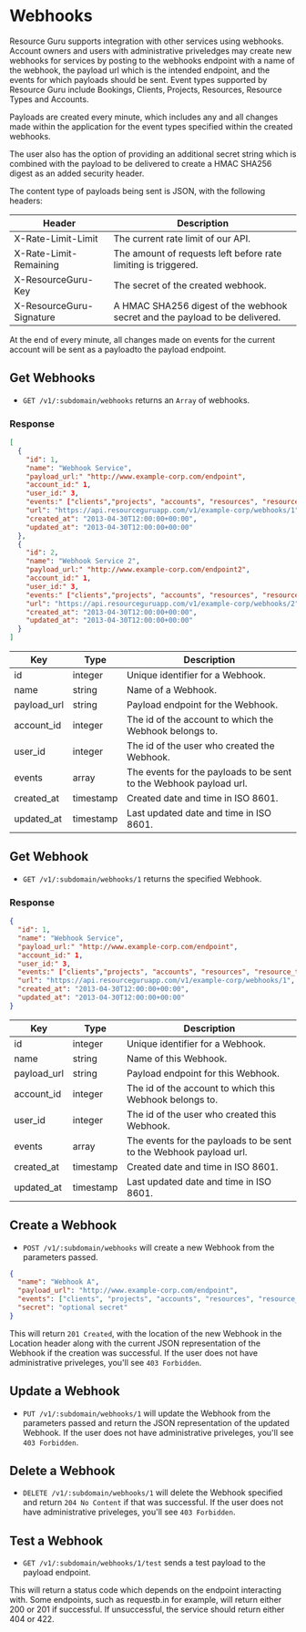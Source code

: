 # Webhooks

Resource Guru supports integration with other services using webhooks.
Account owners and users with administrative priveledges may create new webhooks
for services by posting to the webhooks endpoint with a name of the webhook,
the payload url which is the intended endpoint,
and the events for which payloads should be sent.
Event types supported by Resource Guru include Bookings, Clients, Projects,
Resources, Resource Types and Accounts.

Payloads are created every minute, which includes any and all changes made
within the application for the event types specified within the created
webhooks.

The user also has the option of providing an additional secret string
which is combined with the payload to be delivered to create
a HMAC SHA256 digest as an added security header.

The content type of payloads being sent is JSON, with the following headers:

Header | Description
--- | ---
X-Rate-Limit-Limit | The current rate limit of our API.
X-Rate-Limit-Remaining | The amount of requests left before rate limiting is triggered.
X-ResourceGuru-Key | The secret of the created webhook.
X-ResourceGuru-Signature | A HMAC SHA256 digest of the webhook secret and the payload to be delivered.

At the end of every minute, all changes made on events for the current account will
be sent as a payloadto the payload endpoint.

## Get Webhooks

* `GET /v1/:subdomain/webhooks` returns an `Array` of webhooks.

### Response

```json
[
  {
    "id": 1,
    "name": "Webhook Service",
    "payload_url:" "http://www.example-corp.com/endpoint",
    "account_id:" 1,
    "user_id:" 3,
    "events:" ["clients","projects", "accounts", "resources", "resource_types", "bookings"],
    "url": "https://api.resourceguruapp.com/v1/example-corp/webhooks/1",
    "created_at": "2013-04-30T12:00:00+00:00",
    "updated_at": "2013-04-30T12:00:00+00:00"
  },
  {
    "id": 2,
    "name": "Webhook Service 2",
    "payload_url:" "http://www.example-corp.com/endpoint2",
    "account_id:" 1,
    "user_id:" 3,
    "events:" ["clients","projects", "accounts", "resources", "resource_types", "bookings"],
    "url": "https://api.resourceguruapp.com/v1/example-corp/webhooks/2",
    "created_at": "2013-04-30T12:00:00+00:00",
    "updated_at": "2013-04-30T12:00:00+00:00"
  }
]
```

Key | Type | Description
--- | --- | ---
id | integer | Unique identifier for a Webhook.
name | string | Name of a Webhook.
payload_url | string | Payload endpoint for the Webhook.
account_id | integer | The id of the account to which the Webhook belongs to.
user_id | integer | The id of the user who created the Webhook.
events | array | The events for the payloads to be sent to the Webhook payload url.
created_at | timestamp | Created date and time in ISO 8601.
updated_at | timestamp | Last updated date and time in ISO 8601.

## Get Webhook

* `GET /v1/:subdomain/webhooks/1` returns the specified Webhook.

### Response

```json
{
  "id": 1,
  "name": "Webhook Service",
  "payload_url:" "http://www.example-corp.com/endpoint",
  "account_id:" 1,
  "user_id:" 3,
  "events:" ["clients","projects", "accounts", "resources", "resource_types", "bookings"],
  "url": "https://api.resourceguruapp.com/v1/example-corp/webhooks/1",
  "created_at": "2013-04-30T12:00:00+00:00",
  "updated_at": "2013-04-30T12:00:00+00:00"
}
```

Key | Type | Description
--- | --- | ---
id | integer | Unique identifier for a Webhook.
name | string | Name of this Webhook.
payload_url | string | Payload endpoint for this Webhook.
account_id | integer | The id of the account to which this Webhook belongs to.
user_id | integer | The id of the user who created this Webhook.
events | array | The events for the payloads to be sent to the Webhook payload url.
created_at | timestamp | Created date and time in ISO 8601.
updated_at | timestamp | Last updated date and time in ISO 8601.

## Create a Webhook

* `POST /v1/:subdomain/webhooks` will create a new Webhook from the parameters passed.

```json
{
  "name": "Webhook A",
  "payload_url": "http://www.example-corp.com/endpoint",
  "events": ["clients", "projects", "accounts", "resources", "resource_types", "bookings"],
  "secret": "optional secret"
}
```

This will return `201 Created`, with the location of the new Webhook in the Location header
along with the current JSON representation of the Webhook if the creation was successful.
If the user does not have administrative priveleges, you'll see `403 Forbidden`.

## Update a Webhook

* `PUT /v1/:subdomain/webhooks/1` will update the Webhook from the parameters passed and return
the JSON representation of the updated Webhook. If the user does not have administrative
priveleges, you'll see `403 Forbidden`.

## Delete a Webhook

* `DELETE /v1/:subdomain/webhooks/1` will delete the Webhook specified and return `204 No Content`
if that was successful. If the user does not have administrative
priveleges, you'll see `403 Forbidden`.

## Test a Webhook

* `GET /v1/:subdomain/webhooks/1/test` sends a test payload to the payload endpoint.

This will return a status code which depends on the endpoint interacting with.
Some endpoints, such as requestb.in for example, will return either 200 or 201 if successful.
If unsuccessful, the service should return either 404 or 422.

